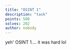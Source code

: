 ```yaml
---
title: "OSINT 1"
description: "task"
points: 580
solves: 202
author: nobody
---
```


yeh' OSINT 1.... it was hard lol
